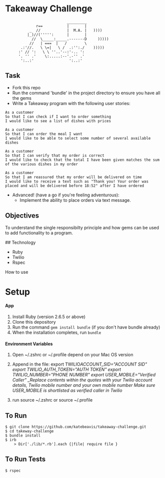 # Takeaway Challenge

```
                            _________
              r==           |       |
           _  //            |  M.A. |   ))))
          |_)//(''''':      |       |
            //  \_____:_____.-------D     )))))
           //   | ===  |   /        \
       .:'//.   \ \=|   \ /  .:'':./    )))))
      :' // ':   \ \ ''..'--:'-.. ':
      '. '' .'    \:.....:--'.-'' .'
       ':..:'                ':..:'

```

## Task

- Fork this repo
- Run the command 'bundle' in the project directory to ensure you have all the gems
- Write a Takeaway program with the following user stories:

```
As a customer
So that I can check if I want to order something
I would like to see a list of dishes with prices

As a customer
So that I can order the meal I want
I would like to be able to select some number of several available dishes

As a customer
So that I can verify that my order is correct
I would like to check that the total I have been given matches the sum of the various dishes in my order

As a customer
So that I am reassured that my order will be delivered on time
I would like to receive a text such as "Thank you! Your order was placed and will be delivered before 18:52" after I have ordered
```

- Advanced! (have a go if you're feeling adventurous):
  - Implement the ability to place orders via text message.

## Objectives

To understand the single responsibilty principle and how gems can be used to add functionality to a program.

## Technology

- Ruby
- Twilio
- Rspec

How to use

# Setup

#### App

1. Install Ruby (version 2.6.5 or above)
2. Clone this depository
3. Run the command `gem install bundle` (if you don't have bundle already)
4. When the installation completes, run `bundle`

#### Environment Variables

1. Open ~/.zshrc or ~/.profile depend on your Mac OS version

2. Append in the file:
   export TWILIO*ACCOUNT_SID="ACCOUNT SID"
   export TWILIO_AUTH_TOKEN="AUTH TOKEN"
   export TWILIO_NUMBER="PHONE NUMBER"
   export USER_MOBILE="Verified Caller"
   \_Replace contents within the quotes with your Twilio account details, Twilio mobile number and your own mobile number*
   _Make sure USER_MOBILE is shortlisted as verified caller in Twilio_

3. run source ~/.zshrc or source ~/.profile

## To Run

```
$ git clone https://github.com/katebeavis/takeaway-challenge.git
$ cd takeway-challenge
$ bundle install
$ irb
    > Dir['./lib/*.rb'].each {|file| require file }
```

## To Run Tests

```
$ rspec
```
